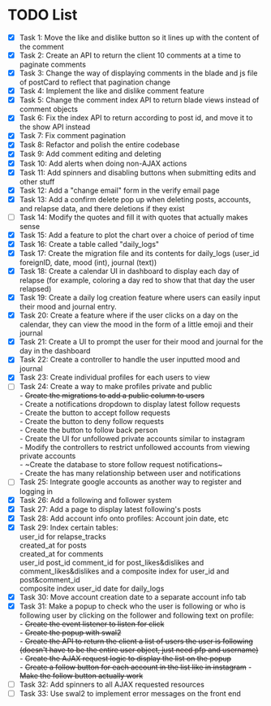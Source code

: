 # TODO List

- [X] Task 1: Move the like and dislike button so it lines up with the content of the comment
- [X] Task 2: Create an API to return the client 10 comments at a time to paginate comments
- [X] Task 3: Change the way of displaying comments in the blade and js file of postCard to reflect that pagination change
- [X] Task 4: Implement the like and dislike comment feature
- [X] Task 5: Change the comment index API to return blade views instead of comment objects
- [X] Task 6: Fix the index API to return according to post id, and move it to the show API instead
- [X] Task 7: Fix comment pagination
- [X] Task 8: Refactor and polish the entire codebase
- [X] Task 9: Add comment editing and deleting
- [X] Task 10: Add alerts when doing non-AJAX actions
- [X] Task 11: Add spinners and disabling buttons when submitting edits and other stuff
- [X] Task 12: Add a "change email" form in the verify email page
- [X] Task 13: Add a confirm delete pop up when deleting posts, accounts, and relapse data, and there deletions if they exist
- [ ] Task 14: Modify the quotes and fill it with quotes that actually makes sense
- [X] Task 15: Add a feature to plot the chart over a choice of period of time
- [X] Task 16: Create a table called "daily_logs"
- [X] Task 17: Create the migration file and its contents for daily_logs (user_id foreignID, date, mood (int), journal (text))
- [X] Task 18: Create a calendar UI in dashboard to display each day of relapse (for example, coloring a day red to show that that day the user relapsed)
- [X] Task 19: Create a daily log creation feature where users can easily input their mood and journal entry.
- [X] Task 20: Create a feature where if the user clicks on a day on the calendar, they can view the mood in the form of a little emoji and their journal
- [X] Task 21: Create a UI to prompt the user for their mood and journal for the day in the dashboard
- [X] Task 22: Create a controller to handle the user inputted mood and journal
- [X] Task 23: Create individual profiles for each users to view
- [ ] Task 24: Create a way to make profiles private and public  
        - ~~Create the migrations to add a public column to users~~  
        - Create a notifications dropdown to display latest follow requests  
        - Create the button to accept follow requests  
        - Create the button to deny follow requests  
        - Create the button to follow back person  
        - Create the UI for unfollowed private accounts similar to instagram  
        - Modify the controllers to restrict unfollowed accounts from viewing private accounts  
        - ~Create the database to store follow request notifications~  
        - Create the has many relationship between user and notifications
- [ ] Task 25: Integrate google accounts as another way to register and logging in
- [X] Task 26: Add a following and follower system
- [X] Task 27: Add a page to display latest following's posts
- [X] Task 28: Add account info onto profiles: Account join date, etc
- [X] Task 29: Index certain tables:  
        user_id for relapse_tracks  
        created_at for posts  
        created_at for comments    
        user_id post_id comment_id for post_likes&dislikes and comment_likes&dislikes and a composite index for user_id and post&comment_id  
        composite index user_id date for daily_logs
- [X] Task 30: Move account creation date to a separate account info tab
- [X] Task 31: Make a popup to check who the user is following or who is following user by clicking on the follower and following text on profile:<br>
        - ~~Create the event listener to listen for click~~  
        - ~~Create the popup with swal2~~  
        - ~~Create the API to return the client a list of users the user is following (doesn't have to be the entire user object, just need pfp and username)~~  
        - ~~Create the AJAX request logic to display the list on the popup~~  
        - ~~Create a follow button for each account in the list like in instagram~~
        - ~~Make the follow button actually work~~  
- [ ] Task 32: Add spinners to all AJAX requested resources
- [ ] Task 33: Use swal2 to implement error messages on the front end